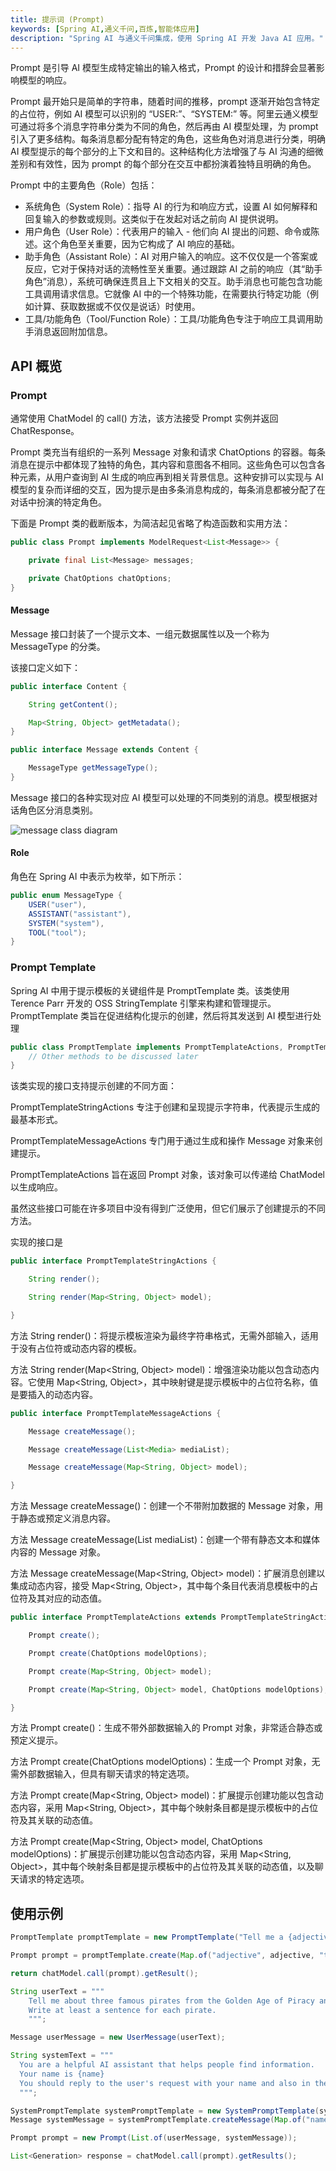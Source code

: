```yaml
---
title: 提示词 (Prompt)
keywords: [Spring AI,通义千问,百炼,智能体应用]
description: "Spring AI 与通义千问集成，使用 Spring AI 开发 Java AI 应用。"
---
```


Prompt 是引导 AI 模型生成特定输出的输入格式，Prompt 的设计和措辞会显著影响模型的响应。

Prompt 最开始只是简单的字符串，随着时间的推移，prompt 逐渐开始包含特定的占位符，例如 AI 模型可以识别的 “USER:”、“SYSTEM:” 等。阿里云通义模型可通过将多个消息字符串分类为不同的角色，然后再由 AI 模型处理，为 prompt 引入了更多结构。每条消息都分配有特定的角色，这些角色对消息进行分类，明确 AI 模型提示的每个部分的上下文和目的。这种结构化方法增强了与 AI 沟通的细微差别和有效性，因为 prompt 的每个部分在交互中都扮演着独特且明确的角色。

Prompt 中的主要角色（Role）包括：

* 系统角色（System Role）：指导 AI 的行为和响应方式，设置 AI 如何解释和回复输入的参数或规则。这类似于在发起对话之前向 AI 提供说明。
* 用户角色（User Role）：代表用户的输入 - 他们向 AI 提出的问题、命令或陈述。这个角色至关重要，因为它构成了 AI 响应的基础。
* 助手角色（Assistant Role）：AI 对用户输入的响应。这不仅仅是一个答案或反应，它对于保持对话的流畅性至关重要。通过跟踪 AI 之前的响应（其“助手角色”消息），系统可确保连贯且上下文相关的交互。助手消息也可能包含功能工具调用请求信息。它就像 AI 中的一个特殊功能，在需要执行特定功能（例如计算、获取数据或不仅仅是说话）时使用。
* 工具/功能角色（Tool/Function Role）：工具/功能角色专注于响应工具调用助手消息返回附加信息。


## API 概览
### Prompt
通常使用 ChatModel 的 call() 方法，该方法接受 Prompt 实例并返回 ChatResponse。

Prompt 类充当有组织的一系列 Message 对象和请求 ChatOptions 的容器。每条消息在提示中都体现了独特的角色，其内容和意图各不相同。这些角色可以包含各种元素，从用户查询到 AI 生成的响应再到相关背景信息。这种安排可以实现与 AI 模型的复杂而详细的交互，因为提示是由多条消息构成的，每条消息都被分配了在对话中扮演的特定角色。

下面是 Prompt 类的截断版本，为简洁起见省略了构造函数和实用方法：

```java
public class Prompt implements ModelRequest<List<Message>> {

    private final List<Message> messages;

    private ChatOptions chatOptions;
}
```

#### Message
Message 接口封装了一个提示文本、一组元数据属性以及一个称为 MessageType 的分类。

该接口定义如下：

```java
public interface Content {

	String getContent();

	Map<String, Object> getMetadata();
}

public interface Message extends Content {

	MessageType getMessageType();
}
```

Message 接口的各种实现对应 AI 模型可以处理的不同类别的消息。模型根据对话角色区分消息类别。

![message class diagram](/img/user/ai/tutorials/prompt/message.png)


#### Role

角色在 Spring AI 中表示为枚举，如下所示：

```java
public enum MessageType {
	USER("user"),
	ASSISTANT("assistant"),
	SYSTEM("system"),
	TOOL("tool");
}
```

### Prompt Template

Spring AI 中用于提示模板的关键组件是 PromptTemplate 类。该类使用 Terence Parr 开发的 OSS StringTemplate 引擎来构建和管理提示。PromptTemplate 类旨在促进结构化提示的创建，然后将其发送到 AI 模型进行处理

```java
public class PromptTemplate implements PromptTemplateActions, PromptTemplateMessageActions {
    // Other methods to be discussed later
}
```

该类实现的接口支持提示创建的不同方面：

PromptTemplateStringActions 专注于创建和呈现提示字符串，代表提示生成的最基本形式。

PromptTemplateMessageActions 专门用于通过生成和操作 Message 对象来创建提示。

PromptTemplateActions 旨在返回 Prompt 对象，该对象可以传递给 ChatModel 以生成响应。

虽然这些接口可能在许多项目中没有得到广泛使用，但它们展示了创建提示的不同方法。

实现的接口是

```java
public interface PromptTemplateStringActions {

	String render();

	String render(Map<String, Object> model);

}
```

方法 String render()：将提示模板渲染为最终字符串格式，无需外部输入，适用于没有占位符或动态内容的模板。

方法 String render(Map<String, Object> model)：增强渲染功能以包含动态内容。它使用 Map<String, Object>，其中映射键是提示模板中的占位符名称，值是要插入的动态内容。

```java
public interface PromptTemplateMessageActions {

	Message createMessage();

    Message createMessage(List<Media> mediaList);

	Message createMessage(Map<String, Object> model);

}
```

方法 Message createMessage()：创建一个不带附加数据的 Message 对象，用于静态或预定义消息内容。

方法 Message createMessage(List<Media> mediaList)：创建一个带有静态文本和媒体内容的 Message 对象。

方法 Message createMessage(Map<String, Object> model)：扩展消息创建以集成动态内容，接受 Map<String, Object>，其中每个条目代表消息模板中的占位符及其对应的动态值。

```java
public interface PromptTemplateActions extends PromptTemplateStringActions {

	Prompt create();

	Prompt create(ChatOptions modelOptions);

	Prompt create(Map<String, Object> model);

	Prompt create(Map<String, Object> model, ChatOptions modelOptions);

}
```

方法 Prompt create()：生成不带外部数据输入的 Prompt 对象，非常适合静态或预定义提示。

方法 Prompt create(ChatOptions modelOptions)：生成一个 Prompt 对象，无需外部数据输入，但具有聊天请求的特定选项。

方法 Prompt create(Map<String, Object> model)：扩展提示创建功能以包含动态内容，采用 Map<String, Object>，其中每个映射条目都是提示模板中的占位符及其关联的动态值。

方法 Prompt create(Map<String, Object> model, ChatOptions modelOptions)：扩展提示创建功能以包含动态内容，采用 Map<String, Object>，其中每个映射条目都是提示模板中的占位符及其关联的动态值，以及聊天请求的特定选项。

## 使用示例

```java
PromptTemplate promptTemplate = new PromptTemplate("Tell me a {adjective} joke about {topic}");

Prompt prompt = promptTemplate.create(Map.of("adjective", adjective, "topic", topic));

return chatModel.call(prompt).getResult();
```



```java
String userText = """
    Tell me about three famous pirates from the Golden Age of Piracy and why they did.
    Write at least a sentence for each pirate.
    """;

Message userMessage = new UserMessage(userText);

String systemText = """
  You are a helpful AI assistant that helps people find information.
  Your name is {name}
  You should reply to the user's request with your name and also in the style of a {voice}.
  """;

SystemPromptTemplate systemPromptTemplate = new SystemPromptTemplate(systemText);
Message systemMessage = systemPromptTemplate.createMessage(Map.of("name", name, "voice", voice));

Prompt prompt = new Prompt(List.of(userMessage, systemMessage));

List<Generation> response = chatModel.call(prompt).getResults();
```